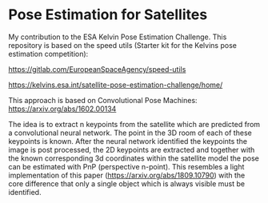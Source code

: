 # Pose Estimation for Satellites
My contribution to the ESA Kelvin Pose Estimation Challenge. This repository is based on the speed utils (Starter kit for the Kelvins pose estimation competition):

https://gitlab.com/EuropeanSpaceAgency/speed-utils

https://kelvins.esa.int/satellite-pose-estimation-challenge/home/

This approach is based on Convolutional Pose Machines:
https://arxiv.org/abs/1602.00134

The idea is to extract n keypoints from the satellite which are predicted from a convolutional neural network. The point in the 3D room of each of these keypoints is known.
After the neural network identified the keypoints the image is post processed, the 2D keypoints are extracted and together with the known corresponding 3d coordinates within the satellite model the pose can be estimated with PnP (perspective n-point). This resembles a light implementation of this paper (https://arxiv.org/abs/1809.10790) with the core difference that only a single object which is always visible must be identified.
